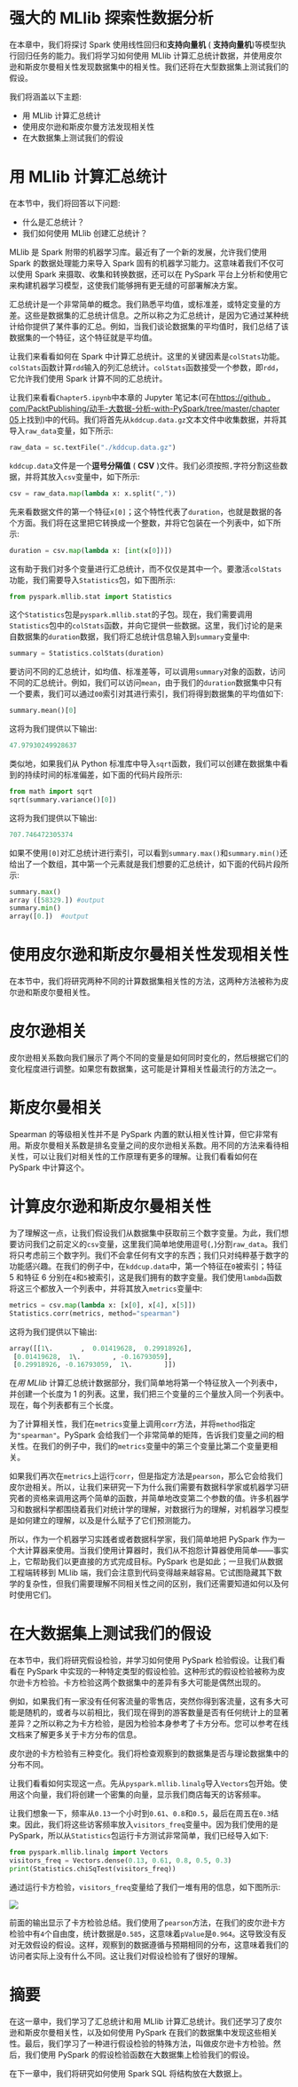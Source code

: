 # 强大的 MLlib 探索性数据分析

在本章中，我们将探讨 Spark 使用线性回归和**支持向量机** ( **支持向量机**)等模型执行回归任务的能力。我们将学习如何使用 MLlib 计算汇总统计数据，并使用皮尔逊和斯皮尔曼相关性发现数据集中的相关性。我们还将在大型数据集上测试我们的假设。

我们将涵盖以下主题:

*   用 MLlib 计算汇总统计
*   使用皮尔逊和斯皮尔曼方法发现相关性
*   在大数据集上测试我们的假设

# 用 MLlib 计算汇总统计

在本节中，我们将回答以下问题:

*   什么是汇总统计？
*   我们如何使用 MLlib 创建汇总统计？

MLlib 是 Spark 附带的机器学习库。最近有了一个新的发展，允许我们使用 Spark 的数据处理能力来导入 Spark 固有的机器学习能力。这意味着我们不仅可以使用 Spark 来摄取、收集和转换数据，还可以在 PySpark 平台上分析和使用它来构建机器学习模型，这使我们能够拥有更无缝的可部署解决方案。

汇总统计是一个非常简单的概念。我们熟悉平均值，或标准差，或特定变量的方差。这些是数据集的汇总统计信息。之所以称之为汇总统计，是因为它通过某种统计给你提供了某件事的汇总。例如，当我们谈论数据集的平均值时，我们总结了该数据集的一个特征，这个特征就是平均值。

让我们来看看如何在 Spark 中计算汇总统计。这里的关键因素是`colStats`功能。`colStats`函数计算`rdd`输入的列汇总统计。`colStats`函数接受一个参数，即`rdd`，它允许我们使用 Spark 计算不同的汇总统计。

让我们来看看`Chapter5.ipynb`中本章的 Jupyter 笔记本(可在[https://github . com/PacktPublishing/动手-大数据-分析-with-PySpark/tree/master/chapter 05](https://github.com/PacktPublishing/Hands-On-Big-Data-Analytics-with-PySpark/tree/master/Chapter05)上找到)中的代码。我们将首先从`kddcup.data.gz`文本文件中收集数据，并将其导入`raw_data`变量，如下所示:

```py
raw_data = sc.textFile("./kddcup.data.gz")
```

`kddcup.data`文件是一个**逗号分隔值** ( **CSV** )文件。我们必须按照`,`字符分割这些数据，并将其放入`csv`变量中，如下所示:

```py
csv = raw_data.map(lambda x: x.split(","))
```

先来看数据文件的第一个特征`x[0]`；这个特性代表了`duration`，也就是数据的各个方面。我们将在这里把它转换成一个整数，并将它包装在一个列表中，如下所示:

```py
duration = csv.map(lambda x: [int(x[0])])
```

这有助于我们对多个变量进行汇总统计，而不仅仅是其中一个。要激活`colStats`功能，我们需要导入`Statistics`包，如下图所示:

```py
from pyspark.mllib.stat import Statistics
```

这个`Statistics`包是`pyspark.mllib.stat`的子包。现在，我们需要调用`Statistics`包中的`colStats`函数，并向它提供一些数据。这里，我们讨论的是来自数据集的`duration`数据，我们将汇总统计信息输入到`summary`变量中:

```py
summary = Statistics.colStats(duration)
```

要访问不同的汇总统计，如均值、标准差等，可以调用`summary`对象的函数，访问不同的汇总统计。例如，我们可以访问`mean`，由于我们的`duration`数据集中只有一个要素，我们可以通过`00`索引对其进行索引，我们将得到数据集的平均值如下:

```py
summary.mean()[0]
```

这将为我们提供以下输出:

```py
47.97930249928637
```

类似地，如果我们从 Python 标准库中导入`sqrt`函数，我们可以创建在数据集中看到的持续时间的标准偏差，如下面的代码片段所示:

```py
from math import sqrt
sqrt(summary.variance()[0])
```

这将为我们提供以下输出:

```py
707.746472305374
```

如果不使用`[0]`对汇总统计进行索引，可以看到`summary.max()`和`summary.min()`还给出了一个数组，其中第一个元素就是我们想要的汇总统计，如下面的代码片段所示:

```py
summary.max()
array ([58329.]) #output
summary.min()
array([0.])  #output
```

# 使用皮尔逊和斯皮尔曼相关性发现相关性

在本节中，我们将研究两种不同的计算数据集相关性的方法，这两种方法被称为皮尔逊和斯皮尔曼相关性。

# 皮尔逊相关

皮尔逊相关系数向我们展示了两个不同的变量是如何同时变化的，然后根据它们的变化程度进行调整。如果您有数据集，这可能是计算相关性最流行的方法之一。

# 斯皮尔曼相关

Spearman 的等级相关性并不是 PySpark 内置的默认相关性计算，但它非常有用。斯皮尔曼相关系数是排名变量之间的皮尔逊相关系数。用不同的方法来看待相关性，可以让我们对相关性的工作原理有更多的理解。让我们看看如何在 PySpark 中计算这个。

# 计算皮尔逊和斯皮尔曼相关性

为了理解这一点，让我们假设我们从数据集中获取前三个数字变量。为此，我们想要访问我们之前定义的`csv`变量，这里我们简单地使用逗号(`,`)分割`raw_data`。我们将只考虑前三个数字列。我们不会拿任何有文字的东西；我们只对纯粹基于数字的功能感兴趣。在我们的例子中，在`kddcup.data`中，第一个特征在`0`被索引；特征 5 和特征 6 分别在`4`和`5`被索引，这是我们拥有的数字变量。我们使用`lambda`函数将这三个都放入一个列表中，并将其放入`metrics`变量中:

```py
metrics = csv.map(lambda x: [x[0], x[4], x[5]])
Statistics.corr(metrics, method="spearman")
```

这将为我们提供以下输出:

```py
array([[1\.       ,  0.01419628,  0.29918926],
 [0.01419628,  1\.        , -0.16793059],
 [0.29918926, -0.16793059,  1\.        ]])
```

在*用 MLlib* 计算汇总统计数据部分，我们简单地将第一个特征放入一个列表中，并创建一个长度为 1 的列表。这里，我们把三个变量的三个量放入同一个列表中。现在，每个列表都有三个长度。

为了计算相关性，我们在`metrics`变量上调用`corr`方法，并将`method`指定为`"spearman"`。PySpark 会给我们一个非常简单的矩阵，告诉我们变量之间的相关性。在我们的例子中，我们的`metrics`变量中的第三个变量比第二个变量更相关。

如果我们再次在`metrics`上运行`corr`，但是指定方法是`pearson`，那么它会给我们皮尔逊相关。所以，让我们来研究一下为什么我们需要有数据科学家或机器学习研究者的资格来调用这两个简单的函数，并简单地改变第二个参数的值。许多机器学习和数据科学都围绕着我们对统计学的理解，对数据行为的理解，对机器学习模型是如何建立的理解，以及是什么赋予了它们预测能力。

所以，作为一个机器学习实践者或者数据科学家，我们简单地把 PySpark 作为一个大计算器来使用。当我们使用计算器时，我们从不抱怨计算器使用简单——事实上，它帮助我们以更直接的方式完成目标。PySpark 也是如此；一旦我们从数据工程端转移到 MLlib 端，我们会注意到代码变得越来越容易。它试图隐藏其下数学的复杂性，但我们需要理解不同相关性之间的区别，我们还需要知道如何以及何时使用它们。

# 在大数据集上测试我们的假设

在本节中，我们将研究假设检验，并学习如何使用 PySpark 检验假设。让我们看看在 PySpark 中实现的一种特定类型的假设检验。这种形式的假设检验被称为皮尔逊卡方检验。卡方检验这两个数据集中的差异有多大可能是偶然出现的。

例如，如果我们有一家没有任何客流量的零售店，突然你得到客流量，这有多大可能是随机的，或者与以前相比，我们现在得到的游客数量是否有任何统计上的显著差异？之所以称之为卡方检验，是因为检验本身参考了卡方分布。您可以参考在线文档来了解更多关于卡方分布的信息。

皮尔逊的卡方检验有三种变化。我们将检查观察到的数据集是否与理论数据集中的分布不同。

让我们看看如何实现这一点。先从`pyspark.mllib.linalg`导入`Vectors`包开始。使用这个向量，我们将创建一个密集的向量，显示我们商店每天的访客频率。

让我们想象一下，频率从`0.13`一个小时到`0.61`、`0.8`和`0.5`，最后在周五在`0.3`结束。因此，我们将这些访客频率放入`visitors_freq`变量中。因为我们使用的是 PySpark，所以从`Statistics`包运行卡方测试非常简单，我们已经导入如下:

```py
from pyspark.mllib.linalg import Vectors
visitors_freq = Vectors.dense(0.13, 0.61, 0.8, 0.5, 0.3)
print(Statistics.chiSqTest(visitors_freq))
```

通过运行卡方检验，`visitors_freq`变量给了我们一堆有用的信息，如下图所示:

![](img/ec0a248d-d599-476c-bbd7-665a504a76bc.png)

前面的输出显示了卡方检验总结。我们使用了`pearson`方法，在我们的皮尔逊卡方检验中有`4`个自由度，统计数据是`0.585`，这意味着`pValue`是`0.964`。这导致没有反对无效假设的假设。这样，观察到的数据遵循与预期相同的分布，这意味着我们的访问者实际上没有什么不同。这让我们对假设检验有了很好的理解。

# 摘要

在这一章中，我们学习了汇总统计和用 MLlib 计算汇总统计。我们还学习了皮尔逊和斯皮尔曼相关性，以及如何使用 PySpark 在我们的数据集中发现这些相关性。最后，我们学习了一种进行假设检验的特殊方法，叫做皮尔逊卡方检验。然后，我们使用 PySpark 的假设检验函数在大数据集上检验我们的假设。

在下一章中，我们将研究如何使用 Spark SQL 将结构放在大数据上。